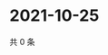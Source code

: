 # 2021-10-25

共 0 条

<!-- BEGIN WEIBO -->
<!-- 最后更新时间 Mon Oct 25 2021 07:14:33 GMT+0800 (China Standard Time) -->

<!-- END WEIBO -->
